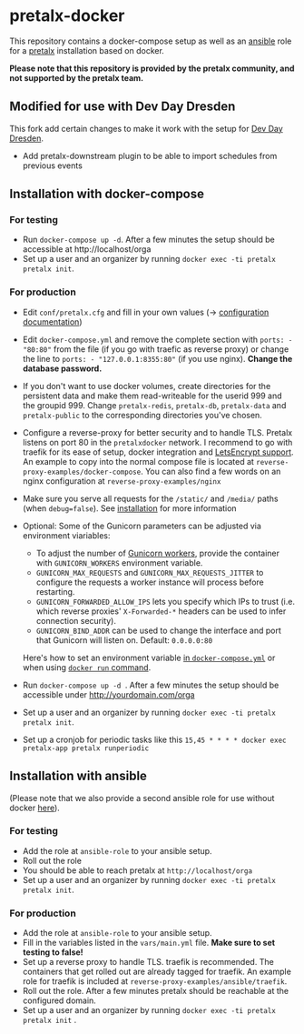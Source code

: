 # pretalx-docker

This repository contains a docker-compose setup as well as an [ansible](https://docs.ansible.com) role for a
[pretalx](https://github.com/pretalx/pretalx) installation based on docker.

**Please note that this repository is provided by the pretalx community, and not supported by the pretalx team.**

## Modified for use with Dev Day Dresden

This fork add certain changes to make it work with the setup for [Dev Day Dresden](https://devday.de).

* Add pretalx-downstream plugin to be able to import schedules from previous events


## Installation with docker-compose

### For testing

* Run ``docker-compose up -d``. After a few minutes the setup should be accessible at http://localhost/orga
* Set up a user and an organizer by running ``docker exec -ti pretalx pretalx init``.

### For production

* Edit ``conf/pretalx.cfg`` and fill in your own values (→ [configuration
  documentation](https://docs.pretalx.org/en/latest/administrator/configure.html))
* Edit ``docker-compose.yml`` and remove the complete section with ``ports: - "80:80"`` from the file (if you go with
  traefic as reverse proxy) or change the line to ``ports: - "127.0.0.1:8355:80"`` (if you use nginx). **Change the
  database password.**
* If you don't want to use docker volumes, create directories for the persistent data and make them read-writeable for
  the userid 999 and the groupid 999. Change ``pretalx-redis``, ``pretalx-db``, ``pretalx-data`` and ``pretalx-public`` to the corresponding
  directories you've chosen.
* Configure a reverse-proxy for better security and to handle TLS. Pretalx listens on port 80 in the ``pretalxdocker``
  network. I recommend to go with traefik for its ease of setup, docker integration and [LetsEncrypt
  support](https://docs.traefik.io/user-guide/docker-and-lets-encrypt/). An example to copy into the normal compose file
  is located at ``reverse-proxy-examples/docker-compose``. You can also find a few words on an nginx configuration at
  ``reverse-proxy-examples/nginx``
* Make sure you serve all requests for the `/static/` and `/media/` paths (when `debug=false`). See [installation](https://docs.pretalx.org/administrator/installation/#step-7-ssl) for more information
* Optional: Some of the Gunicorn parameters can be adjusted via environment viariables:
  * To adjust the number of [Gunicorn workers](https://docs.gunicorn.org/en/stable/settings.html#workers), provide
  the container with `GUNICORN_WORKERS` environment variable.
  * `GUNICORN_MAX_REQUESTS` and `GUNICORN_MAX_REQUESTS_JITTER` to configure the requests a worker instance will process before restarting.
  * `GUNICORN_FORWARDED_ALLOW_IPS` lets you specify which IPs to trust (i.e. which reverse proxies' `X-Forwarded-*` headers can be used to infer connection security). 
  * `GUNICORN_BIND_ADDR` can be used to change the interface and port that Gunicorn will listen on. Default: `0.0.0.0:80`
  
  Here's how to set an environment variable [in
  `docker-compose.yml`](https://docs.docker.com/compose/environment-variables/set-environment-variables/)
  or when using [`docker run` command](https://docs.docker.com/engine/reference/run/#env-environment-variables).
* Run ``docker-compose up -d ``. After a few minutes the setup should be accessible under http://yourdomain.com/orga
* Set up a user and an organizer by running ``docker exec -ti pretalx pretalx init``.
* Set up a cronjob for periodic tasks like this ``15,45 * * * * docker exec pretalx-app pretalx runperiodic``


## Installation with ansible

(Please note that we also provide a second ansible role for use without docker
[here](https://github.com/pretalx/ansible-pretalx/)).

### For testing

* Add the role at ``ansible-role`` to your ansible setup.
* Roll out the role
* You should be able to reach pretalx at ``http://localhost/orga``
* Set up a user and an organizer by running ``docker exec -ti pretalx pretalx init``.

### For production

* Add the role at ``ansible-role`` to your ansible setup.
* Fill in the variables listed in the ``vars/main.yml`` file. **Make sure to set testing to false!**
* Set up a reverse proxy to handle TLS. traefik is recommended. The containers that get rolled out are already tagged
  for traefik. An example role for traefik is included at ``reverse-proxy-examples/ansible/traefik``.
* Roll out the role. After a few minutes pretalx should be reachable at the configured domain.
* Set up a user and an organizer by running ``docker exec -ti pretalx pretalx init`` .
